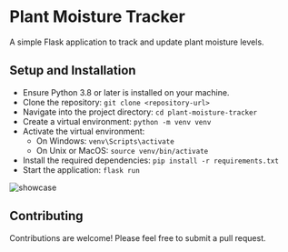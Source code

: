 # Plant Moisture Tracker

A simple Flask application to track and update plant moisture levels.

## Setup and Installation

- Ensure Python 3.8 or later is installed on your machine.
- Clone the repository: `git clone <repository-url>`
- Navigate into the project directory: `cd plant-moisture-tracker`
- Create a virtual environment: `python -m venv venv`
- Activate the virtual environment:
  - On Windows: `venv\Scripts\activate`
  - On Unix or MacOS: `source venv/bin/activate`
- Install the required dependencies: `pip install -r requirements.txt`
- Start the application: `flask run`

![showcase](https://github.com/RT-codes/SelfWateringRasp/blob/main/showcase_plant_app.gif)


## Contributing

Contributions are welcome! Please feel free to submit a pull request.
